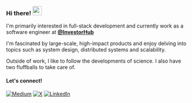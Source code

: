 ### Hi there! <img src="https://emojis.slackmojis.com/emojis/images/1536351075/4594/blob-wave.gif" width="25"/>

I'm primarily interested in full-stack development and currently work as a software engineer at [**@InvestorHub**](https://github.com/FreshXYZ)

I'm fascinated by large-scale, high-impact products and enjoy delving into topics such as system design, distributed systems and scalability. 

Outside of work, I like to follow the developments of science. I also have two fluffballs to take care of.

#### Let's connect!
[<img alt="Medium" src="https://img.shields.io/badge/Medium-%23000000.svg?&style=for-the-badge&logo=Medium&logoColor=white" />](https://medium.com/@ispaulle)
[<img alt="X" src="https://img.shields.io/badge/Twitter-1DA1F2?style=for-the-badge&logo=twitter&logoColor=white" />](https://x.com/ispaulle)
[<img alt="LinkedIn" src="https://img.shields.io/badge/LinkedIn-%230E76A8.svg?&style=for-the-badge&logo=LinkedIn&logoColor=white" />](https://linkedin.com/in/plle)
